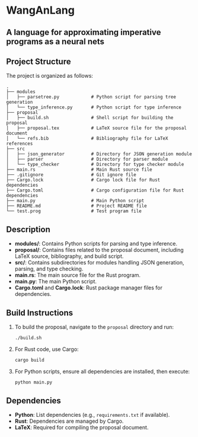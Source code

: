 # WangAnLang

## A language for approximating imperative programs as a neural nets

## Project Structure

The project is organized as follows:

```
.
├── modules
│   ├── parsetree.py            # Python script for parsing tree generation
│   └── type_inference.py       # Python script for type inference
├── proposal
│   ├── build.sh                # Shell script for building the proposal
│   ├── proposal.tex            # LaTeX source file for the proposal document
│   └── refs.bib                # Bibliography file for LaTeX references
├── src
│   ├── json_generator          # Directory for JSON generation module
│   ├── parser                  # Directory for parser module
│   └── type_checker            # Directory for type checker module
├── main.rs                     # Main Rust source file
├── .gitignore                  # Git ignore file
├── Cargo.lock                  # Cargo lock file for Rust dependencies
├── Cargo.toml                  # Cargo configuration file for Rust dependencies
├── main.py                     # Main Python script 
├── README.md                   # Project README file
└── test.prog                   # Test program file
```

## Description

- **modules/**: Contains Python scripts for parsing and type inference.
- **proposal/**: Contains files related to the proposal document, including LaTeX source, bibliography, and build script.
- **src/**: Contains subdirectories for modules handling JSON generation, parsing, and type checking.
- **main.rs**: The main source file for the Rust program.
- **main.py**: The main Python script.
- **Cargo.toml** and **Cargo.lock**: Rust package manager files for dependencies.

## Build Instructions

1. To build the proposal, navigate to the `proposal` directory and run:
   ```bash
   ./build.sh
   ```

2. For Rust code, use Cargo:
   ```bash
   cargo build
   ```

3. For Python scripts, ensure all dependencies are installed, then execute:
   ```bash
   python main.py
   ```

## Dependencies

- **Python**: List dependencies (e.g., `requirements.txt` if available).
- **Rust**: Dependencies are managed by Cargo.
- **LaTeX**: Required for compiling the proposal document.